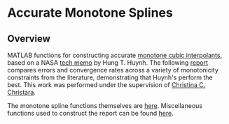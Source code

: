 # Accurate Monotone Splines

## Overview
MATLAB functions for constructing accurate 
[monotone cubic interpolants](https://en.wikipedia.org/wiki/Monotone_cubic_interpolation), 
based on a NASA
[tech memo](https://ntrs.nasa.gov/archive/nasa/casi.ntrs.nasa.gov/19910011517.pdf) by Hung T. Huynh.
The following
[report](https://github.com/vglazer/USRA/blob/master/interpolation/reports/report.pdf) compares errors and convergence 
rates across a variety of monotonicity constraints from the literature,
demonstrating that Huynh's perform the best. This work was performed under the supervision of 
[Christina C. Christara](http://www.cs.toronto.edu/~ccc/).

The monotone spline functions themselves are [here](https://github.com/vglazer/USRA/tree/master/interpolation/hermite).
Miscellaneous functions used to construct the report can be found
[here](https://github.com/vglazer/USRA/tree/master/interpolation/ccc).

